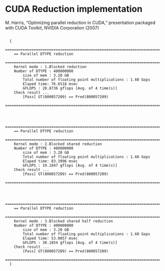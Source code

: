 # CUDA Reduction implementation   
  
 M. Harris, “Optimizing parallel reduction in CUDA,” presentation packaged with CUDA Toolkit, NVIDIA Corporation (2007)    


<pre><code> 
  {
    =======================================================================  
    == Parallel DTYPE reduction  
    =======================================================================  
    Kernel mode : 1.Blocked reduction  
    Number of DTYPE : 400000000  
        size of mem : 3.20 GB  
        Total number of floating point multiplications : 1.60 Gops  
        Elaped time: 76.6518 msec  
        GFLOPS : 20.8736 gflops [Avg. of 4 time(s)]  
    Check result ...  
        [Pass] GT(800057209) == Pred(800057209)  
    =======================================================================  



    =======================================================================  
    == Parallel DTYPE reduction  
    =======================================================================  
    Kernel mode : 2.Blocked shared reduction  
    Number of DTYPE : 400000000  
        size of mem : 3.20 GB  
        Total number of floating point multiplications : 1.60 Gops  
        Elaped time: 83.3996 msec  
        GFLOPS : 19.1847 gflops [Avg. of 4 time(s)]  
    Check result ...  
        [Pass] GT(800057209) == Pred(800057209)  
    =======================================================================  



    =======================================================================  
    == Parallel DTYPE reduction  
    =======================================================================  
    Kernel mode : 3.Blocked shared half reduction  
    Number of DTYPE : 400000000  
        size of mem : 3.20 GB  
        Total number of floating point multiplications : 1.60 Gops  
        Elaped time: 53.0057 msec  
        GFLOPS : 30.1854 gflops [Avg. of 4 time(s)]  
    Check result ...  
        [Pass] GT(800057209) == Pred(800057209)  
    =======================================================================  
  }
</code></pre>
